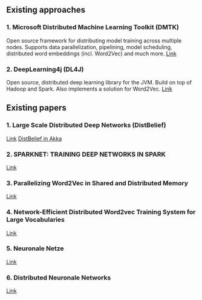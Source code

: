 ## Existing approaches

### 1. Microsoft Distributed Machine Learning Toolkit (DMTK)
Open source framework for distributing model training across multiple nodes. Supports data parallelization, pipelining, model scheduling, distributed word embeddings (incl. Word2Vec) and much more.
[Link](http://www.dmtk.io/)

### 2. DeepLearning4j (DL4J)
Open source, distributed deep learning library for the JVM. Build on top of Hadoop and Spark. Also implements a solution for Word2Vec.
[Link](https://deeplearning4j.org/)

## Existing papers

### 1. Large Scale Distributed Deep Networks (DistBelief)

[Link](http://papers.nips.cc/paper/4687-large-scale-distributed-deep-networks.pdf)
[DistBelief in Akka](http://alexminnaar.com/2015/09/06/DistBelief-with-Akka.html)

### 2. SPARKNET: TRAINING DEEP NETWORKS IN SPARK

[Link](https://arxiv.org/pdf/1511.06051.pdf)

### 3. Parallelizing Word2Vec in Shared and Distributed Memory

[Link](https://arxiv.org/abs/1604.04661)

### 4. Network-Efficient Distributed Word2vec Training System for Large Vocabularies

[Link](https://arxiv.org/abs/1606.08495)

### 5. Neuronale Netze

[Link](http://www.neuronalesnetz.de/downloads/neuronalesnetz_de.pdf)

### 6. Distributed Neuronale Networks

[Link](https://blog.skymind.ai/distributed-deep-learning-part-1-an-introduction-to-distributed-training-of-neural-networks/)
